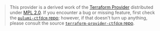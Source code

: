 > This provider is a derived work of the [Terraform Provider](https://github.com/ctfer-io/terraform-provider-ctfdcm)
> distributed under [MPL 2.0](https://www.mozilla.org/en-US/MPL/2.0/). If you encounter a bug or missing feature,
> first check the [`pulumi-ctfdcm` repo](https://github.com/ctfer-io/pulumi-ctfdcm/issues); however, if that doesn't turn up anything,
> please consult the source [`terraform-provider-ctfdcm` repo](https://github.com/ctfer-io/terraform-provider-ctfdcm/issues).